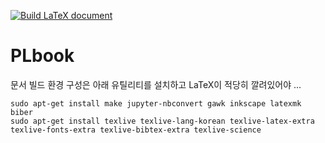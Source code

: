 [![Build LaTeX document](https://github.com/hnu-pl/PLbook/actions/workflows/makefile.yml/badge.svg)](https://github.com/hnu-pl/PLbook/actions/workflows/makefile.yml)
# PLbook
문서 빌드 환경 구성은 아래 유틸리티를 설치하고 LaTeX이 적당히 깔려있어야 ...
```
sudo apt-get install make jupyter-nbconvert gawk inkscape latexmk biber
sudo apt-get install texlive texlive-lang-korean texlive-latex-extra texlive-fonts-extra texlive-bibtex-extra texlive-science
```
